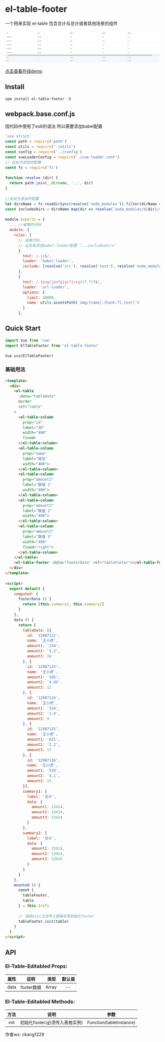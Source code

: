 # el-table-footer

一个用来实现 el-table 包含合计与总计或者其他场景的组件

![image](./demo.png)

[点击查看在线demo](https://code-farmer-i.github.io/el-table-footer/dist/)

## Install
```shell
npm install el-table-footer -S
```

## webpack.base.conf.js
因代码中使用了es6的语法 所以需要添加babel配置
``` javascript
'use strict'
const path = require('path')
const utils = require('./utils')
const config = require('../config')
const vueLoaderConfig = require('./vue-loader.conf')
// 此处为添加的配置
const fs = require('fs')

function resolve (dir) {
  return path.join(__dirname, '..', dir)
}

//此处为添加的配置
let dirsName = fs.readdirSync(resolve('node_modules')).filter(dirName => /el-table-footer/.test(dirName))
const includesDirs = dirsName.map(dir => resolve(`node_modules/${dir}/src`))

module.exports = {
  ... //省略的代码
  module: {
    rules: [
      // 省略代码...
      // 此处有添加babel-loader配置 ‘...includesDirs‘
      {
        test: /.js$/,
        loader: 'babel-loader',
        include: [resolve('src'), resolve('test'), resolve('node_modules/webpack-dev-server/client'), ...includesDirs]
      },
      {
        test: /.(png|jpe?g|gif|svg)(?.*)?$/,
        loader: 'url-loader',
        options: {
          limit: 10000,
          name: utils.assetsPath('img/[name].[hash:7].[ext]')
        }
      },
```

## Quick Start
``` javascript
import Vue from 'vue'
import ElTableFooter from 'el-table-footer'

Vue.use(ElTableFooter)
```

### 基础用法
```html
<template>
  <div>
    <el-table
      :data="tableData"
      border
      ref="table"
    >
      <el-table-column
        prop="id"
        label="ID"
        width="400"
        fixed>
      </el-table-column>
      <el-table-column
        prop="name"
        label="姓名"
        width="400">
      </el-table-column>
      <el-table-column
        prop="amount1"
        label="数值 1"
        width="400">
      </el-table-column>
      <el-table-column
        prop="amount2"
        label="数值 2"
        width="400">
      </el-table-column>
      <el-table-column
        prop="amount3"
        label="数值 3"
        width="400"
        fixed="right">
      </el-table-column>
    </el-table>
    <el-table-footer :data="footerData" ref="tableFooter"></el-table-footer>
  </div>
</template>

<script>
  export default {
    computed: {
      footerData () {
        return [this.summary1, this.summary2]
      }
    },
    data () {
      return {
        tableData: [{
          id: '12987122',
          name: '王小虎',
          amount1: '234',
          amount2: '3.2',
          amount3: 10
        }, {
          id: '12987123',
          name: '王小虎',
          amount1: '165',
          amount2: '4.43',
          amount3: 12
        }, {
          id: '12987124',
          name: '王小虎',
          amount1: '324',
          amount2: '1.9',
          amount3: 9
        }, {
          id: '12987125',
          name: '王小虎',
          amount1: '621',
          amount2: '2.2',
          amount3: 17
        }, {
          id: '12987126',
          name: '王小虎',
          amount1: '539',
          amount2: '4.1',
          amount3: 15
        }],
        summary1: {
          label: '合计',
          data: {
            amount1: 13414,
            amount2: 13414,
            amount3: 13414
          }
        },
        summary2: {
          label: '总计',
          data: {
            amount1: 13414,
            amount2: 13414,
            amount3: 13414
          }
        }
      }
    },
    mounted () {
      const {
        tableFooter,
        table
      } = this.$refs

      // 调用init方法传入表格实例初始化footer
      tableFooter.init(table)
    }
  }
</script>
```

## API

### El-Table-Editabled Props:

属性  |  说明  |  类型  |  默认值
:-------: | -------  |  :-------:  |  :-------:
data  |  footer数据  |  Array  |  --

### El-Table-Editabled Methods:

方法  |  说明  |  参数
:-------: | -------  |  :-------:
init  |  初始化footer(必须传入表格实例)  |  Function(tableInstance)

作者wx: ckang1229

